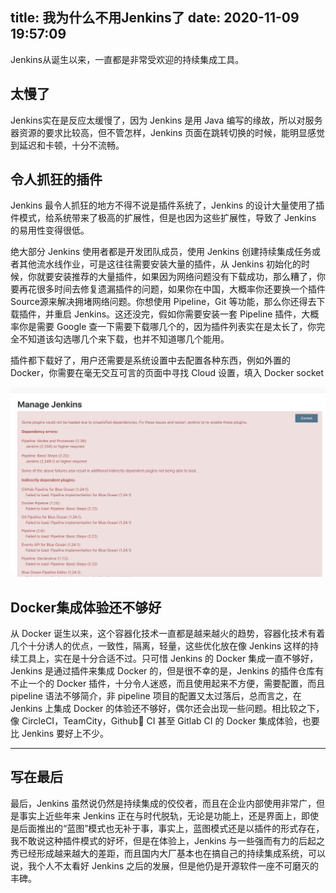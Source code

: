 title: 我为什么不用Jenkins了
date: 2020-11-09 19:57:09
---

Jenkins从诞生以来，一直都是非常受欢迎的持续集成工具。

## 太慢了
Jenkins实在是反应太缓慢了，因为 Jenkins 是用 Java 编写的缘故，所以对服务器资源的要求比较高，但不管怎样，Jenkins 页面在跳转切换的时候，能明显感觉到延迟和卡顿，十分不流畅。

## 令人抓狂的插件
Jenkins 最令人抓狂的地方不得不说是插件系统了，Jenkins 的设计大量使用了插件模式，给系统带来了极高的扩展性，但是也因为这些扩展性，导致了 Jenkins 的易用性变得很低。

绝大部分 Jenkins 使用者都是开发团队成员，使用 Jenkins 创建持续集成任务或者其他流水线作业，可是这往往需要安装大量的插件，从 Jenkins 初始化的时候，你就要安装推荐的大量插件，如果因为网络问题没有下载成功，那么糟了，你要再花很多时间去修复遗漏插件的问题，如果你在中国，大概率你还要换一个插件Source源来解决拥堵网络问题。你想使用 Pipeline，Git 等功能，那么你还得去下载插件，并重启 Jenkins。这还没完，假如你需要安装一套 Pipeline 插件，大概率你是需要 Google 查一下需要下载哪几个的，因为插件列表实在是太长了，你完全不知道该勾选哪几个来下载，也并不知道哪几个能用。

插件都下载好了，用户还需要是系统设置中去配置各种东西，例如外置的 Docker，你需要在毫无交互可言的页面中寻找 Cloud 设置，填入 Docker socket

![crazy_plugin](./why-not-use-jenkins/WX20201109-100742@2x.png)

## Docker集成体验还不够好
从 Docker 诞生以来，这个容器化技术一直都是越来越火的趋势，容器化技术有着几个十分诱人的优点，一致性，隔离，轻量，这些优化放在像 Jenkins 这样的持续工具上，实在是十分合适不过。只可惜 Jenkins 的 Docker 集成一直不够好，Jenkins 是通过插件来集成 Docker 的，但是很不幸的是，Jenkins 的插件仓库有不止一个的 Docker 插件，十分令人迷惑，而且使用起来不方便，需要配置，而且 pipeline 语法不够简介，非 pipeline 项目的配置又太过落后，总而言之，在 Jenkins 上集成 Docker 的体验还不够好，偶尔还会出现一些问题。相比较之下，像 CircleCI，TeamCity，Github CI 甚至 Gitlab CI 的 Docker 集成体验，也要比 Jenkins 要好上不少。

---
## 写在最后

最后，Jenkins 虽然说仍然是持续集成的佼佼者，而且在企业内部使用非常广，但是事实上近些年来 Jenkins 正在与时代脱轨，无论是功能上，还是界面上，即使是后面推出的“蓝图”模式也无补于事，事实上，蓝图模式还是以插件的形式存在，我不敢说这种插件模式的好坏，但是在体验上，Jenkins 与一些强而有力的后起之秀已经形成越来越大的差距，而且国内大厂基本也在搞自己的持续集成系统，可以说，我个人不太看好 Jenkins 之后的发展，但是他仍是开源软件一座不可磨灭的丰碑。